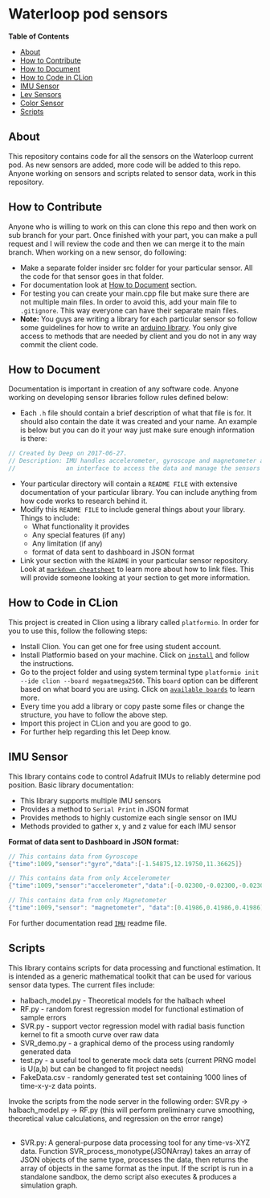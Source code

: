 # Waterloop pod sensors

**Table of Contents**

- [About](#about)
- [How to Contribute](#how-to-contribute)
- [How to Document](#how-to-document)
- [How to Code in CLion](#how-to-code-in-clion)
- [IMU Sensor](#imu-sensor)
- [Lev Sensors](#lev-sensors)
- [Color Sensor](#color-sensor)
- [Scripts](#scripts)

## About
This repository contains code for all the sensors on the Waterloop current pod. As new sensors
are added, more code will be added to this repo. Anyone working on sensors and scripts related
to sensor data, work in this repository.

## How to Contribute
Anyone who is willing to work on this can clone this repo and then work on sub branch for your part.
Once finished with your part, you can make a pull request and I will review the code and then we can
merge it to the main branch. When working on a new sensor, do following:

* Make a separate folder insider src folder for your particular sensor. All the code for that sensor goes in that folder.
* For documentation look at [How to Document](#how-to-document) section.
* For testing you can create your main.cpp file but make sure there are not multiple main files. In order to avoid this, add your main file to `.gitignore`. This way everyone can have their separate main files.
* **Note:** You guys are writing a library for each particular sensor so follow some guidelines for how to write an [arduino library](https://www.arduino.cc/en/Hacking/LibraryTutorial). You only give access to methods that are needed by client and you do not in any way commit the client code.

## How to Document
Documentation is important in creation of any software code. Anyone working on developing sensor libraries follow rules defined below:

* Each `.h` file should contain a brief description of what that file is for. It should also contain the date it was created and your name. An example is below but you can do it your way just make sure enough information is there:
```cpp
// Created by Deep on 2017-06-27.
// Description: IMU handles accelerometer, gyroscope and magnetometer and provides
//              an interface to access the data and manage the sensors
```
* Your particular directory will contain a `README FILE` with extensive documentation of your particular library. You can include anything from how code works to research behind it.
* Modify this `README FILE` to include general things about your library. Things to include:
	* What functionality it provides
	* Any special features (if any)
	* Any limitation (if any)
	* format of data sent to dashboard in JSON format
* Link your section with the `README` in your particular sensor repository. Look at [`markdown cheatsheet`](https://github.com/adam-p/markdown-here/wiki/Markdown-Cheatsheet) to learn more about how to link files. This will provide someone looking at your section to get more information.


## How to Code in CLion
This project is created in Clion using a library called `platformio`. In order for you to use this, follow the following steps:
* Install Clion. You can get one for free using student account.
* Install Platformio based on your machine. Click on [`install`](http://docs.platformio.org/en/latest/installation.html) and follow the instructions.
* Go to the project folder and using system terminal type `platformio init --ide clion --board megaatmega2560`. This `board` option can be different based on what board you are using. Click on [`available boards`](http://docs.platformio.org/en/latest/platforms/atmelavr.html) to learn more.
* Every time you add a library or copy paste some files or change the structure, you have to follow the above step.
* Import this project in CLion and you are good to go.
* For further help regarding this let Deep know.


## IMU Sensor
This library contains code to control Adafruit IMUs to reliably determine pod position. Basic library documentation:
* This library supports multiple IMU sensors
* Provides a method to `Serial Print` in JSON format
* Provides methods to highly customize each single sensor on IMU
* Methods provided to gather x, y and z value for each IMU sensor

**Format of data sent to Dashboard in JSON format:**

```cpp
// This contains data from Gyroscope
{"time":1009,"sensor":"gyro","data":[-1.54875,12.19750,11.36625]}

// This contains data from only Accelerometer
{"time":1009,"sensor":"accelerometer","data":[-0.02300,-0.02300,-0.02300]}

// This contains data from only Magnetometer
{"time":1009,"sensor": "magnetometer", "data":[0.41986,0.41986,0.41986]}
```

For further documentation read [`IMU`](https://github.com/teamwaterloop/sensors/tree/master/src/imu/IMU_README.md) readme file.

## Scripts
This library contains scripts for data processing and functional estimation. It is intended as a generic mathematical toolkit that can be used for various sensor data types. The current files include:
* halbach_model.py - Theoretical models for the halbach wheel
* RF.py - random forest regression model for functional estimation of sample errors
* SVR.py - support vector regression model with radial basis function kernel to fit a smooth curve over raw data
* SVR_demo.py - a graphical demo of the process using randomly generated data
* test.py - a useful tool to generate mock data sets (current PRNG model is U(a,b) but can be changed to fit project needs)
* FakeData.csv - randomly generated test set containing 1000 lines of time-x-y-z data points.<br/>

Invoke the scripts from the node server in the following order:
SVR.py -> halbach_model.py -> RF.py (this will perform preliminary curve smoothing, theoretical value calculations, and regression on the error range) <br/> <br/>
* SVR.py: A general-purpose data processing tool for any time-vs-XYZ data. Function SVR_process_monotype(JSONArray) takes an array of JSON objects of the same type, processes the data, then returns the array of objects in the same format as the input. If the script is run in a standalone sandbox, the demo script also executes & produces a simulation graph.
